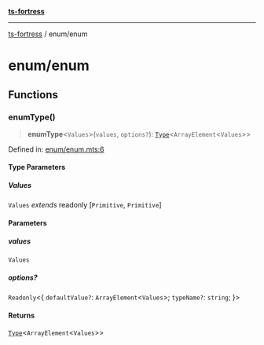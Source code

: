 [**ts-fortress**](../README.md)

---

[ts-fortress](../README.md) / enum/enum

# enum/enum

## Functions

### enumType()

> **enumType**\<`Values`\>(`values`, `options?`): [`Type`](../type.md#type)\<`ArrayElement`\<`Values`\>\>

Defined in: [enum/enum.mts:6](https://github.com/noshiro-pf/ts-fortress/blob/main/src/enum/enum.mts#L6)

#### Type Parameters

##### Values

`Values` _extends_ readonly \[`Primitive`, `Primitive`\]

#### Parameters

##### values

`Values`

##### options?

`Readonly`\<\{ `defaultValue?`: `ArrayElement`\<`Values`\>; `typeName?`: `string`; \}\>

#### Returns

[`Type`](../type.md#type)\<`ArrayElement`\<`Values`\>\>
